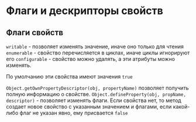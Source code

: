 # Флаги и дескрипторы свойств

## Флаги свойств

`writable` - позволяет изменять значение, иначе оно только для чтения
`enumerable` - свойство перечисляется в циклах, иначе циклы игнорируют его
`configurable` - свойство можно удалять, а эти атрибуты можно изменять.

По умолчанию эти свойства имеют значения `true`

`Object.getOwnPropertyDescriptor(obj, propertyName)` позволяет получить полную информацию о свойстве.
`Object.defineProperty(obj, propName, descriptor)` - позволяет изменять флаги. Если свойства нет, то метод создает новое свойство с указанным значением и флагами, если какой-либо флаг не указан явно, ему присвается `false`
